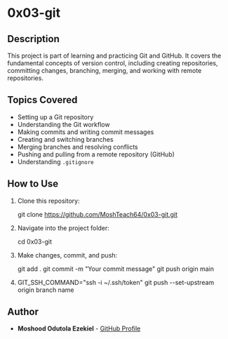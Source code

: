 # 0x03-git

## Description
This project is part of learning and practicing Git and GitHub. It covers the fundamental concepts of version control, including creating repositories, committing changes, branching, merging, and working with remote repositories.

## Topics Covered
- Setting up a Git repository
- Understanding the Git workflow
- Making commits and writing commit messages
- Creating and switching branches
- Merging branches and resolving conflicts
- Pushing and pulling from a remote repository (GitHub)
- Understanding `.gitignore`

## How to Use
1. Clone this repository:
   
   git clone https://github.com/MoshTeach64/0x03-git.git
 
2. Navigate into the project folder:
  
   cd 0x03-git
  
3. Make changes, commit, and push:
  
   git add .
   git commit -m "Your commit message"
   git push origin main
 4. GIT_SSH_COMMAND="ssh -i ~/.ssh/token" git push --set-upstream origin branch name
## Author
- **Moshood Odutola Ezekiel** - [GitHub Profile](https://github.com/MoshTeach64)
